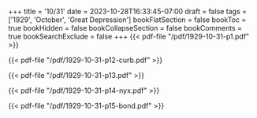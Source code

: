+++
title = '10/31'
date = 2023-10-28T16:33:45-07:00
draft = false
tags = ['1929', 'October', 'Great Depression']
bookFlatSection = false
bookToc = true
bookHidden = false
bookCollapseSection = false
bookComments = true
bookSearchExclude = false
+++
{{< pdf-file "/pdf/1929-10-31-p1.pdf" >}}

{{< pdf-file "/pdf/1929-10-31-p12-curb.pdf" >}}

{{< pdf-file "/pdf/1929-10-31-p13.pdf" >}}

{{< pdf-file "/pdf/1929-10-31-p14-nyx.pdf" >}}

{{< pdf-file "/pdf/1929-10-31-p15-bond.pdf" >}}